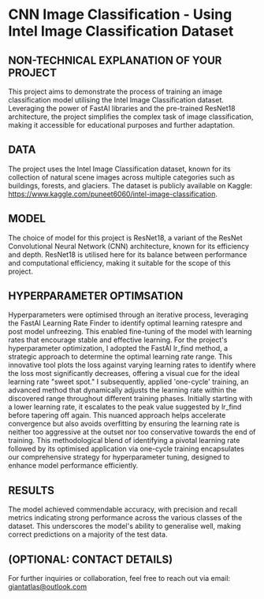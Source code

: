 # CNN Image Classification - Using Intel Image Classification Dataset


## NON-TECHNICAL EXPLANATION OF YOUR PROJECT
This project aims to demonstrate the process of training an image classification model utilising the Intel Image Classification dataset. Leveraging the power of FastAI libraries and the pre-trained ResNet18 architecture, the project simplifies the complex task of image classification, making it accessible for educational purposes and further adaptation.

## DATA
The project uses the Intel Image Classification dataset, known for its collection of natural scene images across multiple categories such as buildings, forests, and glaciers. The dataset is publicly available on Kaggle: https://www.kaggle.com/puneet6060/intel-image-classification.

## MODEL 
The choice of model for this project is ResNet18, a variant of the ResNet Convolutional Neural Network (CNN) architecture, known for its efficiency and depth. ResNet18 is utilised here for its balance between performance and computational efficiency, making it suitable for the scope of this project.

## HYPERPARAMETER OPTIMSATION
Hyperparameters were optimised through an iterative process, leveraging the FastAI Learning Rate Finder to identify optimal learning ratespre and post model unfreezing. This enabled fine-tuning of the model with learning rates that encourage stable and effective learning.
For the project's hyperparameter optimization, I adopted the FastAI lr_find method, a strategic approach to determine the optimal learning rate range. This innovative tool plots the loss against varying learning rates to identify where the loss most significantly decreases, offering a visual cue for the ideal learning rate "sweet spot." I subsequently, applied 'one-cycle' training, an advanced method that dynamically adjusts the learning rate within the discovered range throughout different training phases. Initially starting with a lower learning rate, it escalates to the peak value suggested by lr_find before tapering off again. This nuanced approach helps accelerate convergence but also avoids overfitting by ensuring the learning rate is neither too aggressive at the outset nor too conservative towards the end of training. This methodological blend of identifying a pivotal learning rate followed by its optimised application via one-cycle training encapsulates our comprehensive strategy for hyperparameter tuning, designed to enhance model performance efficiently.

## RESULTS
The model achieved commendable accuracy, with precision and recall metrics indicating strong performance across the various classes of the dataset. This underscores the model's ability to generalise well, making correct predictions on a majority of the test data.

## (OPTIONAL: CONTACT DETAILS)
For further inquiries or collaboration, feel free to reach out via email: giantatlas@outlook.com



